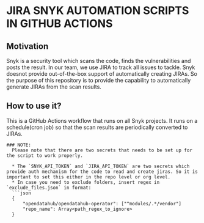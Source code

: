 # JIRA SNYK AUTOMATION SCRIPTS IN GITHUB ACTIONS

## Motivation
Snyk is a security tool which scans the code, finds the vulnerabilities and posts the result. In our team, we use JIRA to track all issues to tackle. Snyk doesnot provide out-of-the-box support of automatically creating JIRAs. So the purpose of this repository is to provide the capability to automatically generate JIRAs from the scan results.
## How to use it?
This is a GitHub Actions workflow that runs on all Snyk projects. It runs on a schedule(cron job) so that the scan results are periodically converted to JIRAs.

```
### NOTE:
  Please note that there are two secrets that needs to be set up for the script to work properly.

  * The `SNYK_API_TOKEN` and `JIRA_API_TOKEN` are two secrets which provide auth mechanism for the code to read and create jiras. So it is important to set this either in the repo level or org level.
  * In case you need to exclude folders, insert regex in `exclude_files.json` in format:
  ```json
  {
      "opendatahub/opendatahub-operator": ["^modules/.*/vendor"]
      "repo_name": Array<path_regex_to_ignore>
  }
  ```
  
